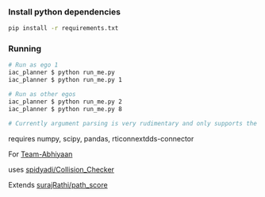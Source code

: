 ### Install python dependencies

```bash
pip install -r requirements.txt
```

### Running
```bash
# Run as ego 1
iac_planner $ python run_me.py
iac_planner $ python run_me.py 1

# Run as other egos
iac_planner $ python run_me.py 2
iac_planner $ python run_me.py 8

# Currently argument parsing is very rudimentary and only supports the above forms
```

requires numpy, scipy, pandas, rticonnextdds-connector

For [Team-Abhiyaan](http://github.com/Team-Abhiyaan/)

uses [spidyadi/Collision_Checker](https://github.com/spidyadi/Collision_Checker)

Extends [surajRathi/path_score](http://github.com/surajRathi/path_score)